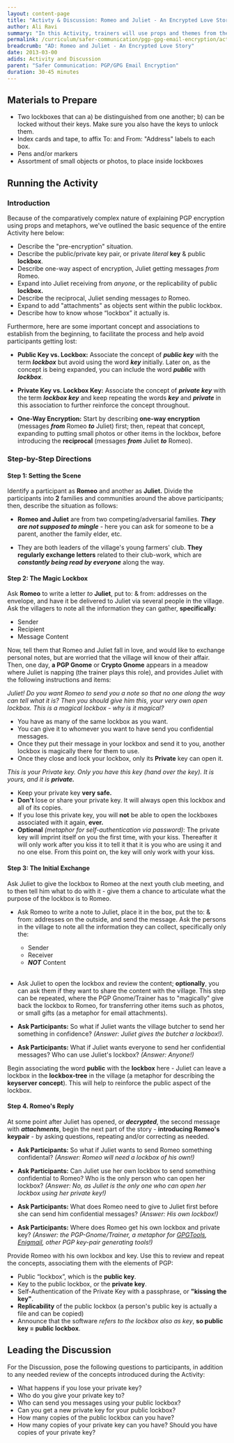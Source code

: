 ```yaml
---
layout: content-page
title: "Activty & Discussion: Romeo and Juliet - An Encrypted Love Story"
author: Ali Ravi
summary: "In this Activity, trainers will use props and themes from the story of Shakespeare's Romeo and Juliet to help participants understand the concept of PGP encryption. Note that this Activity addresses the concept of encryption through metaphor only."
permalink: /curriculum/safer-communication/pgp-gpg-email-encryption/activity-discussion/romeo-and-juliet/
breadcrumb: "AD: Romeo and Juliet - An Encrypted Love Story"
date: 2013-03-00
adids: Activity and Discussion
parent: "Safer Communication: PGP/GPG Email Encryption"
duration: 30-45 minutes
---
```

## Materials to Prepare ##

- Two lockboxes that can a) be distinguished from one another; b) can be locked without their keys. Make sure you also have the keys to unlock them.
- Index cards and tape, to affix To: and From: "Address" labels to each box.
- Pens and/or markers
- Assortment of small objects or photos, to place inside lockboxes


## Running the Activity ##

### Introduction ###

Because of the comparatively complex nature of explaining PGP encryption using props and metaphors, we've outlined the basic sequence of the entire Activity here below:

- Describe the "pre-encryption" situation.
- Describe the public/private key pair, or private *literal* **key** & public **lockbox**.
- Describe one-way aspect of encryption, Juliet getting messages *from* Romeo.
- Expand into Juliet receiving from *anyone*, or the replicability of public **lockbox.**
- Describe the reciprocal, Juliet sending messages *to* Romeo.
- Expand to add "attachments" as objects sent within the public lockbox.
- Describe how to know whose “lockbox” it actually is.

Furthermore, here are some important concept and associations to establish from the beginning, to facilitate the process and help avoid participants getting lost:


- **Public Key vs. Lockbox:** Associate the concept of ***public key*** with the term ***lockbox*** but avoid using the word ***key*** initially. Later on, as the concept is being expanded, you can include the word ***public*** with ***lockbox***.


- **Private Key vs. Lockbox Key:** Associate the concept of ***private key*** with the term ***lockbox key*** and keep repeating the words ***key*** and ***private*** in this association to further reinforce the concept throughout.


- **One-Way Encryption:** Start by describing **one-way encryption** (messages ***from*** Romeo ***to*** Juliet) first; then, repeat that concept, expanding to putting small photos or other items in the lockbox, before introducing the **reciprocal** (messages ***from*** Juliet ***to*** Romeo).


### Step-by-Step Directions ###

#### Step 1: Setting the Scene ####
Identify a participant as **Romeo** and another as **Juliet.** Divide the participants into **2** families and communities around the above participants; then, describe the situation as follows:

- **Romeo and Juliet** are from two competing/adversarial families. ***They are not supposed to mingle*** - here you can ask for someone to be a parent, another the family elder, etc.

- They are both leaders of the village's young farmers' club. **They regularly exchange letters** related to their club-work, which are ***constantly being read by everyone*** along the way.

#### Step 2: The Magic Lockbox ####

Ask **Romeo** to write a letter *to* **Juliet**, put to: & from: addresses on the envelope, and have it be delivered to Juliet via several people in the village. Ask the villagers to note all the information they can gather, **specifically:**

- Sender
- Recipient
- Message Content

Now, tell them that Romeo and Juliet fall in love, and would like to exchange personal notes, but are worried that the village will know of their affair. Then, one day, **a PGP Gnome** or **Crypto Gnome** appears in a meadow where Juliet is napping (the trainer plays this role), and provides Juliet with the following instructions and items:


*Juliet! Do you want Romeo to send you a note so that no one along the way can tell what it is? Then you should give him this, your very own open lockbox. This is a magical lockbox - why is it magical?*

- You have as many of the same lockbox as you want.
- You can give it to whomever you want to have send you confidential messages.
- Once they put their message in your lockbox and send it to you, another lockbox is magically there for them to use.
- Once they close and lock your lockbox, only its **Private** key can open it.

*This is your Private key. Only you have this key (hand over the key). It is yours, and it is **private.***

- Keep your private key **very safe.**
- **Don't** lose or share your private key. It will always open this lockbox and all of its copies.
- If you lose this private key, you will **not** be able to open the lockboxes associated with it again, **ever.**
- **Optional** *(metaphor for self-authentication via password)*: The private key will imprint itself on you the first time, with your kiss. Thereafter it will only work after you kiss it to tell it that it is you who are using it and no one else. From this point on, the key will only work with your kiss.

#### Step 3: The Initial Exchange ####
Ask Juliet to give the lockbox to Romeo at the next youth club meeting, and to then tell him what to do with it - give them a chance to articulate what the purpose of the lockbox is to Romeo.


- Ask Romeo to write a note to Juliet, place it in the box, put the to: & from: addresses on the outside, and send the message. Ask the persons in the village to note all the information they can collect, specifically only the:

	- Sender
	- Receiver
	- ***NOT*** Content
<br><br>
- Ask Juliet to open the lockbox and review the content; **optionally**, you can ask them if they want to share the content with the village. This step can be repeated, where the PGP Gnome/Trainer has to "magically" give back the lockbox to Romeo, for transferring other items such as photos, or small gifts (as a metaphor for email attachments).

- **Ask Participants:** So what if Juliet wants the village butcher to send her something in confidence? *(Answer: Juliet gives the butcher a lockbox!).*

- **Ask Participants:** What if Juliet wants everyone to send her confidential messages? Who can use Juliet's lockbox? *(Answer: Anyone!)*

Begin associating the word **public** with the **lockbox** here - Juliet can leave a lockbox in the **lockbox-tree** in the village (a metaphor for describing the **keyserver concept**). This will help to reinforce the public aspect of the lockbox.

#### Step 4. Romeo's Reply ####

At some point after Juliet has opened, or ***decrypted***, the second message with ***attachments***, begin the next part of the story - **introducing Romeo's keypair** - by asking questions, repeating and/or correcting as needed.

- **Ask Participants:**  So what if Juliet wants to send Romeo something confidental? *(Answer: Romeo will need a lockbox of his own!)*

- **Ask Participants:** Can Juliet use her own lockbox to send something confidential to Romeo? Who is the only person who can open her lockbox? *(Answer: No, as Juliet is the only one who can open her lockbox using her private key!)*

- **Ask Participants:** What does Romeo need to give to Juliet first before she can send him confidential messages? *(Answer: His own lockbox!)*

- **Ask Participants:** Where does Romeo get his own lockbox and private key? *(Answer: the PGP-Gnome/Trainer, a metaphor for [GPGTools](https://gpgtools.org/), [Enigmail](https://www.enigmail.net/index.php/en/), other PGP key-pair generating tools!)*

Provide Romeo with his own lockbox and key. Use this to review and repeat the concepts, associating them with the elements of PGP:

- Public “lockbox”, which is the **public key**.
- Key to the public lockbox, or the **private key**.
- Self-Authentication of the Private Key with a passphrase, or **"kissing the key"**.
- **Replicability** of the public lockbox (a person's public key is actually a file and can be copied)
- Announce that the software *refers to the lockbox also as key*, **so public key = public lockbox**.


## Leading the Discussion ##

For the Discussion, pose the following questions to participants, in addition to any needed review of the concepts introduced during the Activity:

- What happens if you lose your private key?
- Who do you give your private key to?
- Who can send you messages using your public lockbox?
- Can you get a new private key for your public lockbox?
- How many copies of the public lockbox can you have?
- How many copies of your private key can you have? Should you have copies of your private key?
